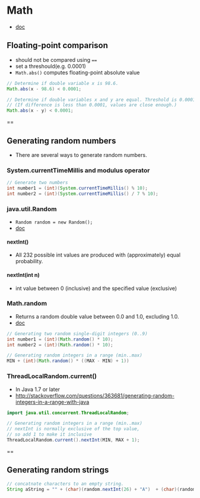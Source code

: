 # Math

- [doc](http://docs.oracle.com/javase/7/docs/api/java/lang/Math.html)

## Floating-point comparison

- should not be compared using `==`
- set a threshould(e.g. 0.0001)
- `Math.abs()` computes floating-point absolute value

```java
// Determine if double variable x is 98.6.
Math.abs(x - 98.6) < 0.0001;
```

```java
// Determine if double variables x and y are equal. Threshold is 0.0001.
// (If difference is less than 0.0001, values are close enough.)
Math.abs(x - y) < 0.0001;
```

==

## Generating random numbers 
- There are several ways to generate random numbers. 

### System.currentTimeMillis and modulus operator
```java
// Generate two numbers
int number1 = (int)(System.currentTimeMillis() % 10);
int number2 = (int)(System.currentTimeMillis() / 7 % 10);
```

### java.util.Random
- `Random random = new Random();`
- [doc](http://docs.oracle.com/javase/7/docs/api/java/util/Random.html)

#### nextInt()
- All 232 possible int values are produced with (approximately) equal probability.

#### nextInt(int n)
 - int value between 0 (inclusive) and the specified value (exclusive)

### Math.random
- Returns a random double value between 0.0 and 1.0, excluding 1.0.
- [doc](http://docs.oracle.com/javase/7/docs/api/java/lang/Math.html#random())

```java
// Generating two random single-digit integers (0..9)
int number1 = (int)(Math.random() * 10);
int number2 = (int)(Math.random() * 10);
```

```java
// Generating random integers in a range (min..max)
MIN + (int)(Math.random() * ((MAX - MIN) + 1))
```

### ThreadLocalRandom.current()
- In Java 1.7 or later
- http://stackoverflow.com/questions/363681/generating-random-integers-in-a-range-with-java

```java
import java.util.concurrent.ThreadLocalRandom;

// Generating random integers in a range (min..max)
// nextInt is normally exclusive of the top value,
// so add 1 to make it inclusive
ThreadLocalRandom.current().nextInt(MIN, MAX + 1);
```

==

## Generating random strings
```java
// concatnate characters to an empty string.
String aString = "" + (char)(random.nextInt(26) + "A")  + (char)(random.nextInt(26) + "a");
```

